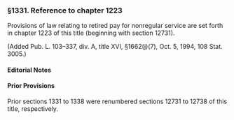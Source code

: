 ### §1331. Reference to chapter 1223 ###

Provisions of law relating to retired pay for nonregular service are set forth in chapter 1223 of this title (beginning with section 12731).

(Added Pub. L. 103–337, div. A, title XVI, §1662(j)(7), Oct. 5, 1994, 108 Stat. 3005.)

#### **Editorial Notes** ####

#### Prior Provisions ####

Prior sections 1331 to 1338 were renumbered sections 12731 to 12738 of this title, respectively.